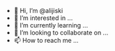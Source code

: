 - 👋 Hi, I’m @alijiski
- 👀 I’m interested in ...
- 🌱 I’m currently learning ...
- 💞️ I’m looking to collaborate on ...
- 📫 How to reach me ...

<!---
alijiski/alijiski is a ✨ special ✨ repository because its `README.md` (this file) appears on your GitHub profile.
You can click the Preview link to take a look at your changes.
--->
